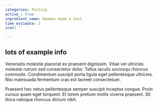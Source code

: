 ```yaml
---
categories: Testing
active_: true
ingredient_name: Naaman made a test
time_estimate: 2
icon: ''

---
```

## lots of example info

Venenatis molestie placerat ex praesent dignissim. Vitae vel ultricies molestie rutrum sed consectetur dolor. Tellus iaculis sociosqu rhoncus commodo. Condimentum suscipit porta ligula eget pellentesque ultricies. Nisi malesuada fermentum cras est laoreet consectetuer.

Praesent hac netus pellentesque semper suscipit inceptos congue. Proin cursus quam eget torquent. Et lorem pretium mollis viverra praesent. Sit litora natoque rhoncus dictum nibh.